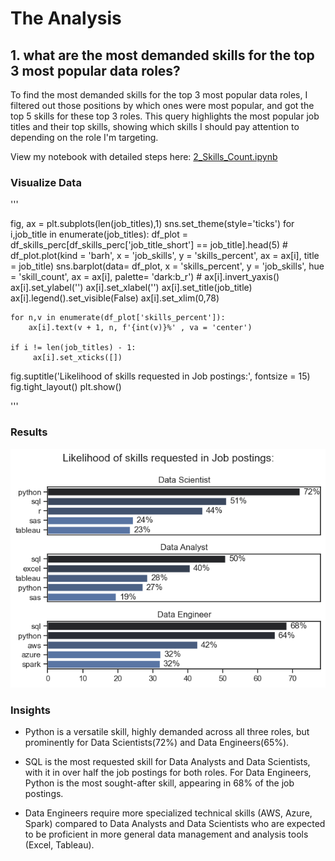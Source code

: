 # The Analysis

## 1. what are the most demanded skills for the top 3 most popular data roles?

To find the most demanded skills for the top 3 most popular data roles, I filtered out those positions by which ones were most popular, and got the top 5 skills for these top 3 roles. This query highlights the most popular job titles and their top skills, showing which skills I should pay attention to depending on the role I'm targeting.

View my notebook with detailed steps here:
[2_Skills_Count.ipynb](3_Project/2_Skills_Count.ipynb)


### Visualize Data
'''

fig, ax = plt.subplots(len(job_titles),1)
sns.set_theme(style='ticks')
for i,job_title in enumerate(job_titles):
    df_plot = df_skills_perc[df_skills_perc['job_title_short'] == job_title].head(5)
    # df_plot.plot(kind = 'barh', x = 'job_skills', y = 'skills_percent',  ax = ax[i], title = job_title)
    sns.barplot(data= df_plot, x = 'skills_percent', y = 'job_skills', hue = 'skill_count', ax = ax[i], palette= 'dark:b_r')
    # ax[i].invert_yaxis()
    ax[i].set_ylabel('')
    ax[i].set_xlabel('')
    ax[i].set_title(job_title)
    ax[i].legend().set_visible(False)
    ax[i].set_xlim(0,78)
    
    for n,v in enumerate(df_plot['skills_percent']):
        ax[i].text(v + 1, n, f'{int(v)}%' , va = 'center')
    
    if i != len(job_titles) - 1:
         ax[i].set_xticks([])
    
fig.suptitle('Likelihood of skills requested in Job postings:', fontsize = 15)
fig.tight_layout()
plt.show()

'''

### Results
![Visualization of Top Skills for Data Job](3_Project/Images/Skill_count.png)

### Insights
- Python is a versatile skill, highly demanded across all three roles, but prominently for Data Scientists(72%) and Data Engineers(65%). 

- SQL is the most requested skill for Data Analysts and Data Scientists, with it in over half the job postings for both roles. For Data Engineers, Python is the most sought-after skill, appearing in 68% of the job postings.

- Data Engineers require more specialized technical skills (AWS, Azure, Spark) compared to Data Analysts and Data Scientists who are expected to be proficient in more general data management and analysis tools (Excel, Tableau).